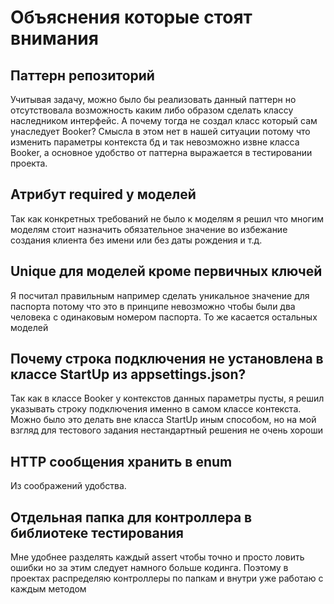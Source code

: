 # Объяснения которые стоят внимания
 
## Паттерн репозиторий
 
Учитывая задачу, можно было бы реализовать данный паттерн но отсутствовала возможность каким либо образом сделать классу наследником интерфейс. А почему тогда не создал класс который сам унаследует Booker? Смысла в этом нет в нашей ситуации потому что изменить параметры  контекста бд и так невозможно извне класса Booker, а основное удобство от паттерна выражается в тестировании проекта.
 
## Атрибут required у моделей
 
Так как конкретных требований не было к моделям я решил что многим моделям стоит назначить обязательное значение во избежание создания клиента без имени или без даты рождения и т.д.
 
## Unique для моделей кроме первичных ключей
 
Я посчитал правильным например сделать уникальное значение для паспорта потому что это в принципе невозможно чтобы были два человека с одинаковым номером паспорта. То же касается остальных моделей
 
## Почему строка подключения не установлена в классе StartUp из appsettings.json?
 
Так как в классе Booker у контекстов данных параметры пусты, я решил указывать строку подключения именно в самом классе контекста. Можно было это делать вне класса StartUp иным способом, но на мой взгляд для тестового задания нестандартный решения не очень хороши
 
## HTTP сообщения хранить в enum
 
Из соображений удобства.
 
## Отдельная папка для контроллера в библиотеке тестирования
 
Мне удобнее разделять каждый assert чтобы точно и просто ловить ошибки но за этим следует намного больше кодинга. Поэтому в проектах распределяю контроллеры по папкам и внутри уже работаю с каждым методом
